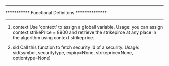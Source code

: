 ************************************************
*********** Functional Definitons **************
************************************************

1. context
Use 'context' to assign a globall variable. Usage: you can assign context.strikePrice = 8900 and retrieve the strikepirce at any place in the algorithm using context.strikeprice.

2. sid
Call this function to fetch security Id of a security.
Usage: sid(symbol, securitytype, expiry=None, strikeprice=None, optiontype=None)
